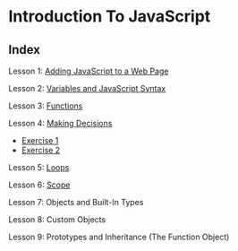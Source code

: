# Introduction To JavaScript

## Index
Lesson 1: [Adding JavaScript to a Web Page](https://github.com/karan-cheema/JavaScript-A-Jeremy-McPeak-Book/tree/main/Introduction%20To%20JavaScript/Lesson%201)

Lesson 2: [Variables and JavaScript Syntax](https://github.com/karan-cheema/JavaScript-A-Jeremy-McPeak-Book/tree/main/Introduction%20To%20JavaScript/Lesson%202)

Lesson 3: [Functions](https://github.com/karan-cheema/JavaScript-A-Jeremy-McPeak-Book/tree/main/Introduction%20To%20JavaScript/Lesson%203)

Lesson 4: [Making Decisions](https://github.com/karan-cheema/JavaScript-A-Jeremy-McPeak-Book/tree/main/Introduction%20To%20JavaScript/Lesson%204)
   - [Exercise 1](https://github.com/karan-cheema/JavaScript-A-Jeremy-McPeak-Book/tree/main/Introduction%20To%20JavaScript/Lesson%204/Sample%201)
   - [Exercise 2](https://github.com/karan-cheema/JavaScript-A-Jeremy-McPeak-Book/tree/main/Introduction%20To%20JavaScript/Lesson%204/Sample%202)

Lesson 5: [Loops](https://github.com/karan-cheema/JavaScript-A-Jeremy-McPeak-Book/tree/main/Introduction%20To%20JavaScript/Lesson%205)

Lesson 6: [Scope](https://github.com/karan-cheema/JavaScript-A-Jeremy-McPeak-Book/tree/main/Introduction%20To%20JavaScript/Lesson%206)

Lesson 7: Objects and Built-In Types

Lesson 8: Custom Objects

Lesson 9: Prototypes and Inheritance (The Function Object)
